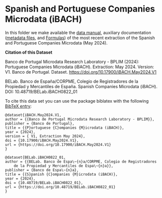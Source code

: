 # Spanish and Portuguese Companies Microdata (iBACH)


In this folder we make available the [data manual](https://github.com/BPLIM/Manuals/blob/master/IBACH/MAY24/iBACH_manual_MAY24.pdf), auxiliary documentation ([metadata files](https://github.com/BPLIM/Manuals/tree/master/IBACH/MAY24/aux_files/metafiles), and [Formulas](https://github.com/BPLIM/Manuals/blob/master/IBACH/MAY24/aux_files/formulas/ratios_formulas.xlsx)) of the most recent extraction of the Spanish and Portuguese Companies Microdata (May 2024).

**Citation of this Dataset**

Banco de Portugal Microdata Research Laboratory - BPLIM (2024): Portuguese Companies Microdata (iBACH). Extraction: May 2024. Version: V1. Banco de Portugal. Dataset. https://doi.org/10.17900/iBACH.May2024.V1

BELab. Banco de España/CORPME, Colegio de Registradores de la Propiedad y Mercantiles de España. Spanish Companies Microdata (iBACH). DOI: 10.48719/BELab.iBACH0822_01

To cite this data set you can use the package biblatex with the following [BibTeX entry](https://github.com/BPLIM/Manuals/tree/master/IBACH/MAY24/aux_files/bibtex/IBACH.bib):

```
@dataset{iBACH.May2024.V1,
author = {{Banco de Portugal Microdata Research Laboratory - BPLIM}},
publisher = {Banco de Portugal},
title = {{P}ortuguese {C}ompanies {M}icrodata (iBACH)},
year = {2024},
version = { V1, Extraction May 2024},
doi = {10.17900/iBACH.May2024.V1},
url = {https://doi.org/10.17900/iBACH.May2024.V1}
}
```

```
@dataset{BELab.iBACH0822_01,
author = {{BELab. Banco de Espa\~{n}a/CORPME, Colegio de Registradores
    de la Propiedad y Mercantiles de Espa\~{n}a}},
publisher = {Banco de Espa\~{n}a},
title = {{S}panish {C}ompanies {M}icrodata (iBACH)},
year = {2024},
doi = {10.48719/BELab.iBACH0822_01},
url = {https://doi.org/10.48719/BELab.iBACH0822_01}
}
```

